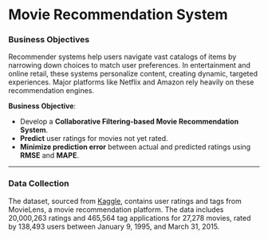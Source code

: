 # Movie Recommendation System

### Business Objectives
Recommender systems help users navigate vast catalogs of items by narrowing down choices to match user preferences. In entertainment and online retail, these systems personalize content, creating dynamic, targeted experiences. Major platforms like Netflix and Amazon rely heavily on these recommendation engines.

**Business Objective**:  
- Develop a **Collaborative Filtering-based Movie Recommendation System**.
- **Predict** user ratings for movies not yet rated.
- **Minimize prediction error** between actual and predicted ratings using **RMSE** and **MAPE**.

---

### Data Collection
The dataset, sourced from [Kaggle](https://www.kaggle.com/datasets/grouplens/movielens-20m-dataset), contains user ratings and tags from MovieLens, a movie recommendation platform. The data includes 20,000,263 ratings and 465,564 tag applications for 27,278 movies, rated by 138,493 users between January 9, 1995, and March 31, 2015.
